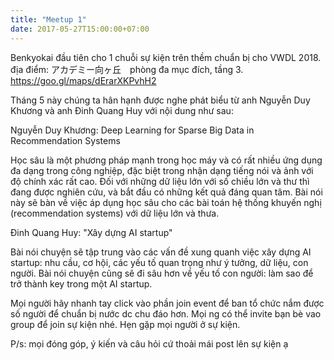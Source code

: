 ```yaml
---
title: "Meetup 1"
date: 2017-05-27T15:00:00+07:00
---
```


Benkyokai đầu tiên cho 1 chuỗi sự kiện trên thềm chuẩn bị cho VWDL 2018.
địa điểm: アカデミー向ヶ丘　phòng đa mục đích, tầng 3.
https://goo.gl/maps/dErarXKPvhH2

Tháng 5 này chúng ta hân hạnh được nghe phát biểu từ anh Nguyễn Duy Khương và anh Đinh Quang Huy với nội dung như sau:

Nguyễn Duy Khương: Deep Learning for Sparse Big Data in Recommendation Systems

Học sâu là một phương pháp mạnh trong học máy và có rất nhiều ứng dụng đa dạng trong công nghiệp, đặc biệt trong nhận dạng tiếng nói và ảnh với độ chính xác rất cao. Đối với những dữ liệu lớn với số chiều lớn và thư thì đang được nghiên cứu, và bắt đầu có những kết quả đáng quan tâm. Bài nói này sẽ bàn về việc áp dụng học sâu cho các bài toán hệ thống khuyến nghị (recommendation systems) với dữ liệu lớn và thưa.

Đinh Quang Huy: "Xây dựng AI startup"

Bài nói chuyện sẽ tập trung vào các vấn đề xung quanh việc xây dựng AI startup: nhu cầu, cơ hội, các yếu tố quan trọng như ý tưởng, dữ liệu, con người. Bài nói chuyện cũng sẽ đi sâu hơn về yếu tố con người: làm sao để trở thành key trong một AI startup.

Mọi người hãy nhanh tay click vào phần join event để ban tổ chức nắm được số người để chuẩn bị nước dc chu đáo hơn. Mọi ng có thể invite bạn bè vao group để join sự kiện nhé.
Hẹn gặp mọi người ở sự kiện.

P/s: mọi đóng góp, ý kiến và câu hỏi cứ thoải mái post lên sự kiện ạ